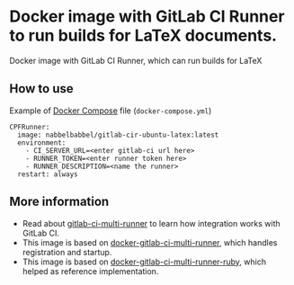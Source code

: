 # Docker image with GitLab CI Runner to run builds for LaTeX documents.

Docker image with GitLab CI Runner, which can run builds for LaTeX

## How to use

Example of [Docker Compose](https://docs.docker.com/compose/) file (`docker-compose.yml`)

```
CPFRunner:
  image: nabbelbabbel/gitlab-cir-ubuntu-latex:latest
  environment:
    - CI_SERVER_URL=<enter gitlab-ci url here>
    - RUNNER_TOKEN=<enter runner token here>
    - RUNNER_DESCRIPTION=<name the runner>
  restart: always
```
## More information

* Read about [gitlab-ci-multi-runner](https://gitlab.com/gitlab-org/gitlab-ci-multi-runner/) to learn how integration works with GitLab CI.
* This image is based on [docker-gitlab-ci-multi-runner](https://github.com/sameersbn/docker-gitlab-ci-multi-runner), which handles registration and startup.
* This image is based on [docker-gitlab-ci-multi-runner-ruby](https://github.com/outcoldman/docker-gitlab-ci-multi-runner-ruby), which helped as reference implementation.
